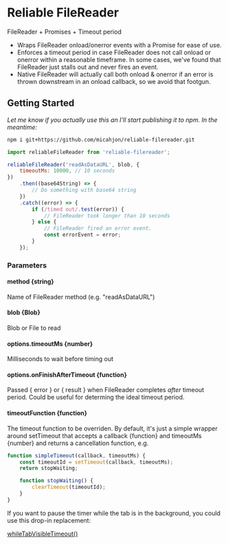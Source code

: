 # Reliable FileReader

FileReader + Promises + Timeout period

-   Wraps FileReader onload/onerror events with a Promise for ease of use.
-   Enforces a timeout period in case FileReader does not call onload or onerror within a reasonable timeframe. In some cases, we've found that FileReader just stalls out and never fires an event.
-   Native FileReader will actually call both onload & onerror if an error is thrown downstream in an onload callback, so we avoid that footgun.

## Getting Started

_Let me know if you actually use this an I'll start publishing it to npm. In the meantime:_

```bash
npm i git+https://github.com/micahjon/reliable-filereader.git
```

```js
import reliableFileReader from 'reliable-filereader';

reliableFileReader('readAsDataURL', blob, {
    timeoutMs: 10000, // 10 seconds
})
    .then((base64String) => {
        // Do something with base64 string
    })
    .catch((error) => {
        if (/timed out/.test(error)) {
            // FileReader took longer than 10 seconds
        } else {
            // FileReader fired an error event.
            const errorEvent = error;
        }
    });
```

### Parameters

#### method {string}

Name of FileReader method (e.g. "readAsDataURL")

#### blob {Blob}

Blob or File to read

#### options.timeoutMs {number}

Milliseconds to wait before timing out

#### options.onFinishAfterTimeout {function}

Passed { error } or { result } when FileReader completes _after_ timeout period. Could be useful for determing the ideal timeout period.

#### timeoutFunction {function}

The timeout function to be overriden.
By default, it's just a simple wrapper around setTimeout that accepts a callback {function} and timeoutMs {number} and returns a cancellation function, e.g.

```js
function simpleTimeout(callback, timeoutMs) {
    const timeoutId = setTimeout(callback, timeoutMs);
    return stopWaiting;

    function stopWaiting() {
        clearTimeout(timeoutId);
    }
}
```

If you want to pause the timer while the tab is in the background, you could use this drop-in replacement:

[whileTabVisibleTimeout()](https://github.com/micahjon/while-tab-visible-setTimeout)
